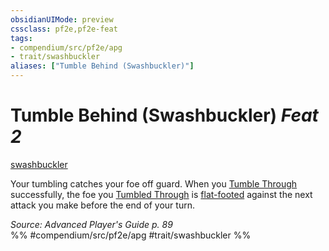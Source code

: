 ```yaml
---
obsidianUIMode: preview
cssclass: pf2e,pf2e-feat
tags:
- compendium/src/pf2e/apg
- trait/swashbuckler
aliases: ["Tumble Behind (Swashbuckler)"]
---
```

# Tumble Behind (Swashbuckler)  *Feat 2*  
[swashbuckler](../../Rules/traits/swashbuckler-apg.md)  


Your tumbling catches your foe off guard. When you [Tumble Through](../../Rules/actions/tumble-through.md) successfully, the foe you [Tumbled Through](../../Rules/actions/tumble-through.md) is [flat-footed](../../Rules/conditions.md#Flat-footed) against the next attack you make before the end of your turn.

*Source: Advanced Player's Guide p. 89*  
%% #compendium/src/pf2e/apg #trait/swashbuckler %%